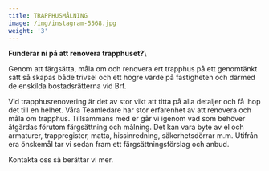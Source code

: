 ```yaml
---
title: TRAPPHUSMÅLNING
image: /img/instagram-5568.jpg
weight: '3'
---
```

**Funderar ni på att renovera trapphuset?**\
<p>Genom att färgsätta, måla om och renovera ert trapphus på ett genomtänkt sätt så skapas både trivsel och ett högre värde på fastigheten och därmed de enskilda bostadsrätterna vid Brf.</p>

Vid trapphusrenovering är det av stor vikt att titta på alla detaljer och få ihop det till en helhet. Våra Teamledare har stor erfarenhet av att renovera och måla om trapphus. Tillsammans med er går vi igenom vad som behöver åtgärdas förutom färgsättning och målning. Det kan vara byte av el och armaturer, trappregister, matta, hissinredning, säkerhetsdörrar m.m. Utifrån era önskemål tar vi sedan fram ett färgsättningsförslag och anbud.

Kontakta oss så berättar vi mer.
